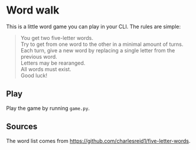 # Word walk
This is a little word game you can play in your CLI. The rules are simple:
> You get two five-letter words.  
> Try to get from one word to the other in a minimal amount of turns.  
> Each turn, give a new word by replacing a single letter from the previous word.  
> Letters may be rearanged.  
> All words must exist.  
Good luck!

## Play
Play the game by running `game.py`.

## Sources
The word list comes from https://github.com/charlesreid1/five-letter-words.